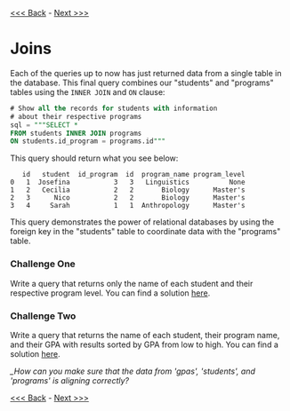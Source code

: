 [<<< Back](7-commonqueries.md) - [Next >>>](9-importcsv.md)

# Joins

Each of the queries up to now has just returned data from a single table in the database. This final query combines our "students" and "programs" tables using the `INNER JOIN` and `ON` clause:

```sql
# Show all the records for students with information 
# about their respective programs
sql = """SELECT *
FROM students INNER JOIN programs
ON students.id_program = programs.id"""
```
This query should return what you see below:
```
   id   student  id_program  id  program_name program_level
0   1  Josefina           3   3   Linguistics          None
1   2   Cecilia           2   2       Biology      Master's
2   3      Nico           2   2       Biology      Master's
3   4     Sarah           1   1  Anthropology      Master's
```

This query demonstrates the power of relational databases by using the foreign key in the "students" table to coordinate data with the "programs" table.

### Challenge One

Write a query that returns only the name of each student and their respective program level. You can find a solution [here](solution5.sql).

### Challenge Two

Write a query that returns the name of each student, their program name, and their GPA with results sorted by GPA from low to high. You can find a solution [here](solution6.sql).

*_How can you make sure that the data from 'gpas', 'students', and 'programs' is aligning correctly?*

[<<< Back](7-commonqueries.md) - [Next >>>](9-importcsv.md)

